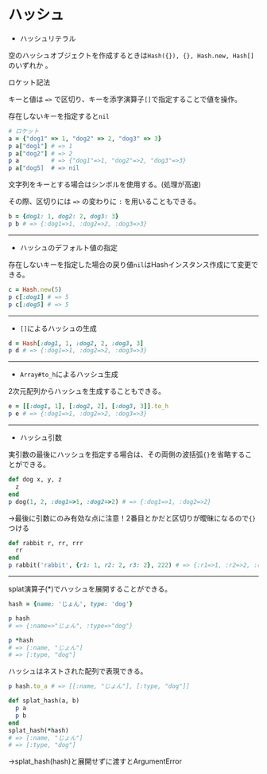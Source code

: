 # ハッシュ

- ハッシュリテラル

空のハッシュオブジェクトを作成するときは`Hash({}), {}, Hash.new, Hash[]` のいずれか 。

ロケット記法

キーと値は `=>` で区切り、キーを添字演算子`[]`で指定することで値を操作。

存在しないキーを指定すると`nil`

```ruby
# ロケット
a = {"dog1" => 1, "dog2" => 2, "dog3" => 3}
p a["dog1"] # => 1
p a["dog2"] # => 2
p a         # => {"dog1"=>1, "dog2"=>2, "dog3"=>3}
p a["dog5]  # => nil
```

文字列をキーとする場合はシンボルを使用する。(処理が高速)

その際、区切りには `=>` の変わりに `:` を用いることもできる。

```ruby
b = {dog1: 1, dog2: 2, dog3: 3}
p b # => {:dog1=>1, :dog2=>2, :dog3=>3}
```

---

- ハッシュのデフォルト値の指定

存在しないキーを指定した場合の戻り値`nil`はHashインスタンス作成にて変更できる。

```ruby
c = Hash.new(5)
p c[:dog1] # => 5
p c[:dog5] # => 5
```

---

- `[]`によるハッシュの生成

```ruby
d = Hash[:dog1, 1, :dog2, 2, :dog3, 3]
p d # => {:dog1=>1, :dog2=>2, :dog3=>3}
```

---

- `Array#to_h`によるハッシュ生成

2次元配列からハッシュを生成することもできる。

```ruby
e = [[:dog1, 1], [:dog2, 2], [:dog3, 3]].to_h
p e # => {:dog1=>1, :dog2=>2, :dog3=>3}
```

---

- ハッシュ引数

実引数の最後にハッシュを指定する場合は、その両側の波括弧`{}`を省略することができる。

```ruby
def dog x, y, z
  z
end
p dog(1, 2, :dog1=>1, :dog2=>2) # => {:dog1=>1, :dog2=>2}
```

→最後に引数にのみ有効な点に注意！2番目とかだと区切りが曖昧になるので`{}`つける

```ruby
def rabbit r, rr, rrr
  rr
end
p rabbit('rabbit', {r1: 1, r2: 2, r3: 2}, 222) # => {:r1=>1, :r2=>2, :r3=>2}
```

---

splat演算子(*)でハッシュを展開することができる。

```ruby
hash = {name: 'じょん', type: 'dog'}

p hash
# => {:name=>"じょん", :type=>"dog"}

p *hash
# => [:name, "じょん"]
# => [:type, "dog"]
```

ハッシュはネストされた配列で表現できる。

```ruby
p hash.to_a # => [[:name, "じょん"], [:type, "dog"]]
```

```ruby
def splat_hash(a, b)
  p a
  p b
end
splat_hash(*hash)
# => [:name, "じょん"]
# => [:type, "dog"]
```

→splat_hash(hash)と展開せずに渡すとArgumentError
